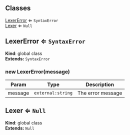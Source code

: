 ## Classes

<dl>
<dt><a href="#LexerError">LexerError</a> ⇐ <code>SyntaxError</code></dt>
<dd></dd>
<dt><a href="#Lexer">Lexer</a> ⇐ <code>Null</code></dt>
<dd></dd>
</dl>

<a name="LexerError"></a>

## LexerError ⇐ <code>SyntaxError</code>
**Kind**: global class  
**Extends:** <code>SyntaxError</code>  
<a name="new_LexerError_new"></a>

### new LexerError(message)

| Param | Type | Description |
| --- | --- | --- |
| message | <code>external:string</code> | The error message |

<a name="Lexer"></a>

## Lexer ⇐ <code>Null</code>
**Kind**: global class  
**Extends:** <code>Null</code>  

